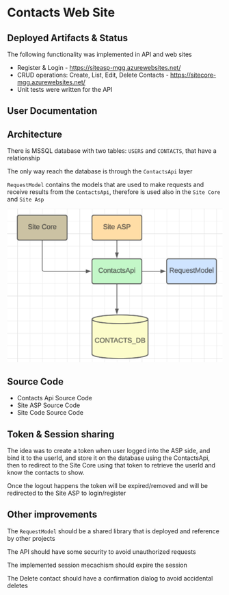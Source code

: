 # Contacts Web Site

## Deployed Artifacts & Status
The following functionality was implemented in API and web sites
- Register & Login - https://siteasp-mgg.azurewebsites.net/ 
- CRUD operations: Create, List, Edit, Delete Contacts - https://sitecore-mgg.azurewebsites.net/ 
- Unit tests were written for the API

## User Documentation


## Architecture

There is MSSQL database with two tables: `USERS` and `CONTACTS`, that have a relationship

The only way reach the database is through the `ContactsApi` layer

`RequestModel` contains the models that are used to make requests and receive results from the `ContactsApi`, 
therefore is used also in the `Site Core` and `Site Asp`

![Architecture Diagram](Architecture.png)

## Source Code

- Contacts Api Source Code 
- Site ASP Source Code
- Site Code Source Code

## Token & Session sharing

The idea was to create a token when user logged into the ASP side, and bind it to the userId, and store it on the database using the ContactsApi, then to redirect to the Site Core using that token to retrieve the userId and know the contacts to show.

Once the logout happens the token will be expired/removed and will be redirected to the Site ASP to login/register

## Other improvements

The `RequestModel` should be a shared library that is deployed and reference by other projects

The API should have some security to avoid unauthorized requests

The implemented session mecachism should expire the session

The Delete contact should have a confirmation dialog to avoid accidental deletes
